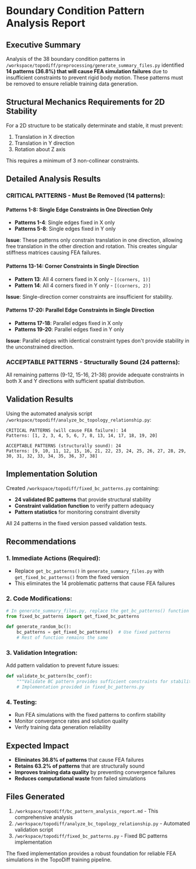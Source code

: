 # Boundary Condition Pattern Analysis Report

## Executive Summary

Analysis of the 38 boundary condition patterns in `/workspace/topodiff/preprocessing/generate_summary_files.py` identified **14 patterns (36.8%) that will cause FEA simulation failures** due to insufficient constraints to prevent rigid body motion. These patterns must be removed to ensure reliable training data generation.

## Structural Mechanics Requirements for 2D Stability
For a 2D structure to be statically determinate and stable, it must prevent:
1. Translation in X direction
2. Translation in Y direction  
3. Rotation about Z axis

This requires a minimum of 3 non-collinear constraints.

## Detailed Analysis Results

### CRITICAL PATTERNS - Must Be Removed (14 patterns):

#### Patterns 1-8: Single Edge Constraints in One Direction Only
- **Patterns 1-4**: Single edges fixed in X only 
- **Patterns 5-8**: Single edges fixed in Y only

**Issue**: These patterns only constrain translation in one direction, allowing free translation in the other direction and rotation. This creates singular stiffness matrices causing FEA failures.

#### Patterns 13-14: Corner Constraints in Single Direction
- **Pattern 13**: All 4 corners fixed in X only - `[(corners, 1)]`
- **Pattern 14**: All 4 corners fixed in Y only - `[(corners, 2)]`

**Issue**: Single-direction corner constraints are insufficient for stability.

#### Patterns 17-20: Parallel Edge Constraints in Single Direction
- **Patterns 17-18**: Parallel edges fixed in X only
- **Patterns 19-20**: Parallel edges fixed in Y only

**Issue**: Parallel edges with identical constraint types don't provide stability in the unconstrained direction.

### ACCEPTABLE PATTERNS - Structurally Sound (24 patterns):

All remaining patterns (9-12, 15-16, 21-38) provide adequate constraints in both X and Y directions with sufficient spatial distribution.

## Validation Results

Using the automated analysis script `/workspace/topodiff/analyze_bc_topology_relationship.py`:

```
CRITICAL PATTERNS (will cause FEA failure): 14
Patterns: [1, 2, 3, 4, 5, 6, 7, 8, 13, 14, 17, 18, 19, 20]

ACCEPTABLE PATTERNS (structurally sound): 24  
Patterns: [9, 10, 11, 12, 15, 16, 21, 22, 23, 24, 25, 26, 27, 28, 29, 30, 31, 32, 33, 34, 35, 36, 37, 38]
```

## Implementation Solution

Created `/workspace/topodiff/fixed_bc_patterns.py` containing:
- **24 validated BC patterns** that provide structural stability
- **Constraint validation function** to verify pattern adequacy
- **Pattern statistics** for monitoring constraint diversity

All 24 patterns in the fixed version passed validation tests.

## Recommendations

### 1. Immediate Actions (Required):
- Replace `get_bc_patterns()` in `generate_summary_files.py` with `get_fixed_bc_patterns()` from the fixed version
- This eliminates the 14 problematic patterns that cause FEA failures

### 2. Code Modifications:
```python
# In generate_summary_files.py, replace the get_bc_patterns() function with:
from fixed_bc_patterns import get_fixed_bc_patterns

def generate_random_bc():
    bc_patterns = get_fixed_bc_patterns()  # Use fixed patterns
    # Rest of function remains the same
```

### 3. Validation Integration:
Add pattern validation to prevent future issues:
```python
def validate_bc_pattern(bc_conf):
    """Validate BC pattern provides sufficient constraints for stability"""
    # Implementation provided in fixed_bc_patterns.py
```

### 4. Testing:
- Run FEA simulations with the fixed patterns to confirm stability
- Monitor convergence rates and solution quality
- Verify training data generation reliability

## Expected Impact

- **Eliminates 36.8% of patterns** that cause FEA failures
- **Retains 63.2% of patterns** that are structurally sound
- **Improves training data quality** by preventing convergence failures
- **Reduces computational waste** from failed simulations

## Files Generated

1. `/workspace/topodiff/bc_pattern_analysis_report.md` - This comprehensive analysis
2. `/workspace/topodiff/analyze_bc_topology_relationship.py` - Automated validation script  
3. `/workspace/topodiff/fixed_bc_patterns.py` - Fixed BC patterns implementation

The fixed implementation provides a robust foundation for reliable FEA simulations in the TopoDiff training pipeline.